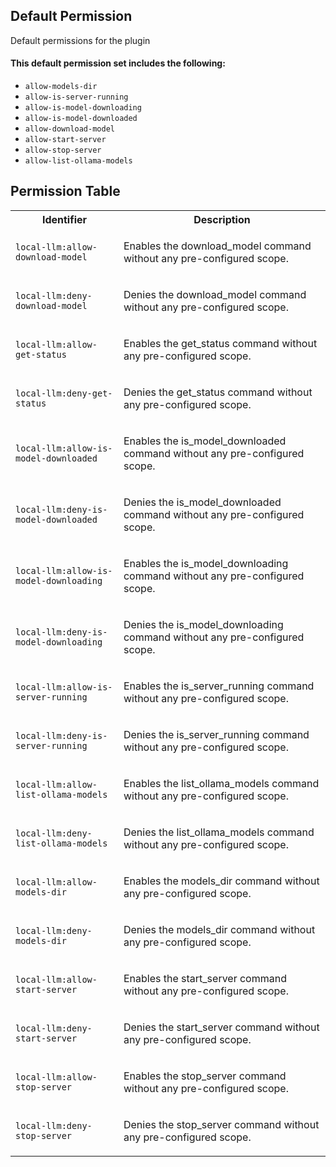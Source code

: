 ## Default Permission

Default permissions for the plugin

#### This default permission set includes the following:

- `allow-models-dir`
- `allow-is-server-running`
- `allow-is-model-downloading`
- `allow-is-model-downloaded`
- `allow-download-model`
- `allow-start-server`
- `allow-stop-server`
- `allow-list-ollama-models`

## Permission Table

<table>
<tr>
<th>Identifier</th>
<th>Description</th>
</tr>


<tr>
<td>

`local-llm:allow-download-model`

</td>
<td>

Enables the download_model command without any pre-configured scope.

</td>
</tr>

<tr>
<td>

`local-llm:deny-download-model`

</td>
<td>

Denies the download_model command without any pre-configured scope.

</td>
</tr>

<tr>
<td>

`local-llm:allow-get-status`

</td>
<td>

Enables the get_status command without any pre-configured scope.

</td>
</tr>

<tr>
<td>

`local-llm:deny-get-status`

</td>
<td>

Denies the get_status command without any pre-configured scope.

</td>
</tr>

<tr>
<td>

`local-llm:allow-is-model-downloaded`

</td>
<td>

Enables the is_model_downloaded command without any pre-configured scope.

</td>
</tr>

<tr>
<td>

`local-llm:deny-is-model-downloaded`

</td>
<td>

Denies the is_model_downloaded command without any pre-configured scope.

</td>
</tr>

<tr>
<td>

`local-llm:allow-is-model-downloading`

</td>
<td>

Enables the is_model_downloading command without any pre-configured scope.

</td>
</tr>

<tr>
<td>

`local-llm:deny-is-model-downloading`

</td>
<td>

Denies the is_model_downloading command without any pre-configured scope.

</td>
</tr>

<tr>
<td>

`local-llm:allow-is-server-running`

</td>
<td>

Enables the is_server_running command without any pre-configured scope.

</td>
</tr>

<tr>
<td>

`local-llm:deny-is-server-running`

</td>
<td>

Denies the is_server_running command without any pre-configured scope.

</td>
</tr>

<tr>
<td>

`local-llm:allow-list-ollama-models`

</td>
<td>

Enables the list_ollama_models command without any pre-configured scope.

</td>
</tr>

<tr>
<td>

`local-llm:deny-list-ollama-models`

</td>
<td>

Denies the list_ollama_models command without any pre-configured scope.

</td>
</tr>

<tr>
<td>

`local-llm:allow-models-dir`

</td>
<td>

Enables the models_dir command without any pre-configured scope.

</td>
</tr>

<tr>
<td>

`local-llm:deny-models-dir`

</td>
<td>

Denies the models_dir command without any pre-configured scope.

</td>
</tr>

<tr>
<td>

`local-llm:allow-start-server`

</td>
<td>

Enables the start_server command without any pre-configured scope.

</td>
</tr>

<tr>
<td>

`local-llm:deny-start-server`

</td>
<td>

Denies the start_server command without any pre-configured scope.

</td>
</tr>

<tr>
<td>

`local-llm:allow-stop-server`

</td>
<td>

Enables the stop_server command without any pre-configured scope.

</td>
</tr>

<tr>
<td>

`local-llm:deny-stop-server`

</td>
<td>

Denies the stop_server command without any pre-configured scope.

</td>
</tr>
</table>
